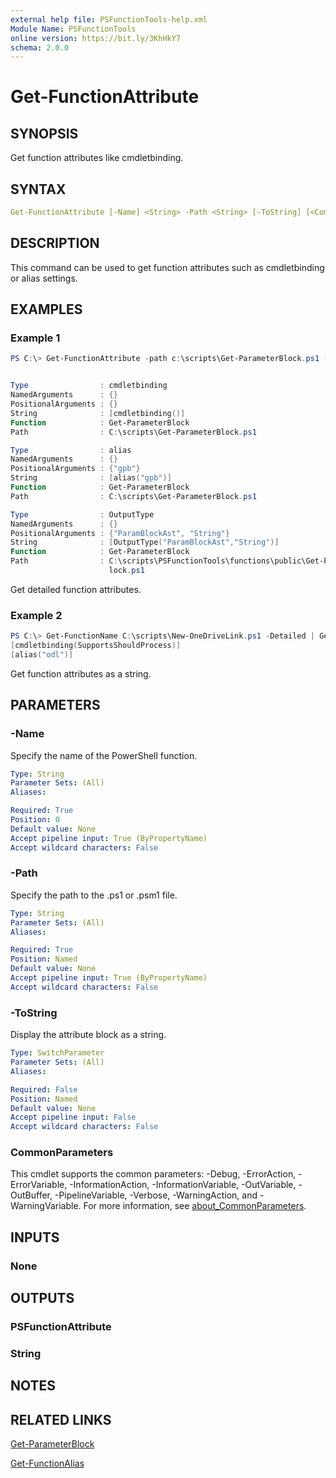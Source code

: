 ```yaml
---
external help file: PSFunctionTools-help.xml
Module Name: PSFunctionTools
online version: https://bit.ly/3KhHkY7
schema: 2.0.0
---
```


# Get-FunctionAttribute

## SYNOPSIS

Get function attributes like cmdletbinding.

## SYNTAX

```yaml
Get-FunctionAttribute [-Name] <String> -Path <String> [-ToString] [<CommonParameters>]
```

## DESCRIPTION

This command can be used to get function attributes such as cmdletbinding or alias settings.

## EXAMPLES

### Example 1

```powershell
PS C:\> Get-FunctionAttribute -path c:\scripts\Get-ParameterBlock.ps1 -Name Get-ParameterBlock


Type                : cmdletbinding
NamedArguments      : {}
PositionalArguments : {}
String              : [cmdletbinding()]
Function            : Get-ParameterBlock
Path                : C:\scripts\Get-ParameterBlock.ps1

Type                : alias
NamedArguments      : {}
PositionalArguments : {"gpb"}
String              : [alias("gpb")]
Function            : Get-ParameterBlock
Path                : C:\scripts\Get-ParameterBlock.ps1

Type                : OutputType
NamedArguments      : {}
PositionalArguments : {"ParamBlockAst", "String"}
String              : [OutputType("ParamBlockAst","String")]
Function            : Get-ParameterBlock
Path                : C:\scripts\PSFunctionTools\functions\public\Get-ParameterB
                      lock.ps1
```

Get detailed function attributes.

### Example 2

```powershell
PS C:\> Get-FunctionName C:\scripts\New-OneDriveLink.ps1 -Detailed | Get-FunctionAttribute -ToString
[cmdletbinding(SupportsShouldProcess)]
[alias("odl")]
```

Get function attributes as a string.

## PARAMETERS

### -Name

Specify the name of the PowerShell function.

```yaml
Type: String
Parameter Sets: (All)
Aliases:

Required: True
Position: 0
Default value: None
Accept pipeline input: True (ByPropertyName)
Accept wildcard characters: False
```

### -Path

Specify the path to the .ps1 or .psm1 file.

```yaml
Type: String
Parameter Sets: (All)
Aliases:

Required: True
Position: Named
Default value: None
Accept pipeline input: True (ByPropertyName)
Accept wildcard characters: False
```

### -ToString

Display the attribute block as a string.

```yaml
Type: SwitchParameter
Parameter Sets: (All)
Aliases:

Required: False
Position: Named
Default value: None
Accept pipeline input: False
Accept wildcard characters: False
```

### CommonParameters

This cmdlet supports the common parameters: -Debug, -ErrorAction, -ErrorVariable, -InformationAction, -InformationVariable, -OutVariable, -OutBuffer, -PipelineVariable, -Verbose, -WarningAction, and -WarningVariable. For more information, see [about_CommonParameters](http://go.microsoft.com/fwlink/?LinkID=113216).

## INPUTS

### None

## OUTPUTS

### PSFunctionAttribute

### String

## NOTES

## RELATED LINKS

[Get-ParameterBlock](Get-ParameterBlock.md)

[Get-FunctionAlias](Get-FunctionAlias.md)
